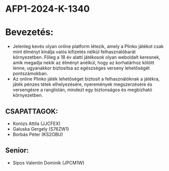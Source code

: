 # AFP1-2024-K-1340


# Bevezetés:
- Jelenleg kevés olyan online platform létezik, amely a Plinko játékot csak mint élményt kínálja valós kifizetés nélkül felhasználóbarát környezetben. Főleg a 18 év alatti játékosok olyan weboldalt keresnek, amik megadja nekik az élményt anélkül, hogy az korhatárhoz kötött lenne, ugyanakkor biztosítsa az egészséges verseny lehetőségét pontszámokban.
-  Az online Plinko játék lehetőséget biztosít a felhasználóknak a játékra, játék pénzes tétek elhelyezésére, nyeremények megszerzésére és versengésre a ranglistán, mindezt egy biztonságos és megbízható környezetben.

## CSAPATTAGOK:

- Korózs Attila (JJCFEX)
- Galuska Gergely (S76ZW1)
- Borbás Péter (KS2OBU)

## Senior:
- Sipos Valentin Dominik (JPCM1W)
